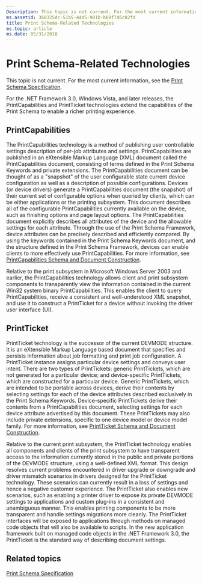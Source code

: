 ```yaml
---
Description: This topic is not current. For the most current information, see the Print Schema Specification.
ms.assetid: 360325dc-51b5-44d5-981b-b69f7d6c82fd
title: Print Schema-Related Technologies
ms.topic: article
ms.date: 05/31/2018
---
```


# Print Schema-Related Technologies

This topic is not current. For the most current information, see the [Print Schema Specification](https://www.microsoft.com/whdc/xps/printschema.mspx).

For the .NET Framework 3.0, Windows Vista, and later releases, the PrintCapabilities and PrintTicket technologies extend the capabilities of the Print Schema to enable a richer printing experience.

## PrintCapabilities

The PrintCapabilities technology is a method of publishing user controllable settings description of per-job attributes and settings. PrintCapabilities are published in an eXtensible Markup Language (XML) document called the PrintCapabilities document, consisting of terms defined in the Print Schema Keywords and private extensions. The PrintCapabilities document can be thought of as a "snapshot" of the user configurable state current device configuration as well as a description of possible configurations. Devices (or device drivers) generate a PrintCapabilities document (the snapshot) of their current set of configurable options when queried by clients, which can be either applications or the printing subsystem. This document describes all of the configurable PrintCapabilities currently available on the device, such as finishing options and page layout options. The PrintCapabilities document explicitly describes all attributes of the device and the allowable settings for each attribute. Through the use of the Print Schema Framework, device attributes can be precisely described and efficiently compared. By using the keywords contained in the Print Schema Keywords document, and the structure defined in the Print Schema Framework, devices can enable clients to more effectively use PrintCapabilities. For more information, see [PrintCapabilities Schema and Document Construction](printcapabilities-schema-and-document-construction.md).

Relative to the print subsystem in Microsoft Windows Server 2003 and earlier, the PrintCapabilities technology allows client and print subsystem components to transparently view the information contained in the current Win32 system binary PrintCapabilities. This enables the client to query PrintCapabilities, receive a consistent and well-understood XML snapshot, and use it to construct a PrintTicket for a device without invoking the driver user interface (UI).

## PrintTicket

PrintTicket technology is the successor of the current DEVMODE structure. It is an eXtensible Markup Language based document that specifies and persists information about job formatting and print job configuration. A PrintTicket instance assigns particular device settings and conveys user intent. There are two types of PrintTickets: generic PrintTickets, which are not generated for a particular device; and device-specific PrintTickets, which are constructed for a particular device. Generic PrintTickets, which are intended to be portable across devices, derive their contents by selecting settings for each of the device attributes described exclusively in the Print Schema Keywords. Device-specific PrintTickets derive their contents from a PrintCapabilities document, selecting settings for each device attribute advertised by this document. These PrintTickets may also include private extensions, specific to one device model or device model family. For more information, see [PrintTicket Schema and Document Construction](printticket-schema-and-document-construction.md).

Relative to the current print subsystem, the PrintTicket technology enables all components and clients of the print subsystem to have transparent access to the information currently stored in the public and private portions of the DEVMODE structure, using a well-defined XML format. This design resolves current problems encountered in driver upgrade or downgrade and driver mismatch scenarios in drivers designed for the PrintTicket technology. These scenarios can currently result in a loss of settings and hence a negative customer experience. The PrintTicket also enables new scenarios, such as enabling a printer driver to expose its private DEVMODE settings to applications and custom plug-ins in a consistent and unambiguous manner. This enables printing components to be more transparent and handle settings migrations more cleanly. The PrintTicket interfaces will be exposed to applications through methods on managed code objects that will also be available to scripts. In the new application framework built on managed code objects in the .NET Framework 3.0, the PrintTicket is the standard way of describing document settings.

## Related topics

<dl> <dt>

[Print Schema Specification](https://www.microsoft.com/whdc/xps/printschema.mspx)
</dt> </dl>

 

 




